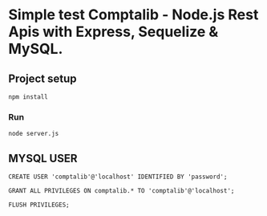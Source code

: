 #  Simple test Comptalib - Node.js Rest Apis with Express, Sequelize & MySQL.

## Project setup
```
npm install
```

### Run
```
node server.js
```

## MYSQL USER
```
CREATE USER 'comptalib'@'localhost' IDENTIFIED BY 'password';

GRANT ALL PRIVILEGES ON comptalib.* TO 'comptalib'@'localhost';

FLUSH PRIVILEGES;

```